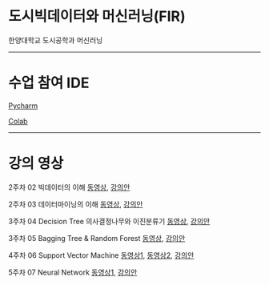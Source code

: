 # 도시빅데이터와 머신러닝(FIR)
한양대학교 도시공학과 머신러닝

***
# 수업 참여 IDE
[Pycharm](https://www.jetbrains.com/ko-kr/pycharm/download/ "pycharm link")

[Colab](https://colab.research.google.com/?hl=ko "Colab link")

***
# 강의 영상
2주차 02 빅데이터의 이해 [동영상](https://youtu.be/TnoNfaxUnpQ "동영상"), [강의안](https://github.com/kloud80/urban-data-mining/blob/master/02%20bigdata%20datamining/002%20Bigdata.pdf "강의안")

2주차 03 데이터마이닝의 이해 [동영상](https://youtu.be/eCyJZ5vJizM "동영상"), [강의안](https://github.com/kloud80/urban-data-mining/blob/master/02%20bigdata%20datamining/003%20Data%20Mining.pdf "강의안")

3주차 04 Decision Tree 의사결정나무와 이진분류기 [동영상](https://youtu.be/GzaRpXVhYuk "동영상"), [강의안](https://github.com/kloud80/urban-data-mining/blob/master/03%20Dtree%20Ensemble/006%20Decision%20Tree.pdf "강의안")

3주차 05 Bagging Tree & Random Forest [동영상](https://youtu.be/kHPoMB8A-Kk "동영상"), [강의안](https://github.com/kloud80/urban-data-mining/blob/master/03%20Dtree%20Ensemble/007%20Bagging_RF.pdf "강의안")

4주차 06 Support Vector Machine [동영상1](https://youtu.be/7Zk4BEseXqg "동영상1"), [동영상2](https://youtu.be/mwtajf5X9Rg "동영상2"), [강의안](https://github.com/kloud80/urban-data-mining/blob/master/04%20SVM/009%20SVM.pdf "강의안")

5주차 07 Neural Network [동영상1](https://youtu.be/ptlyl-FBnU4 "동영상1"), [강의안](https://github.com/kloud80/urban-data-mining/blob/master/05%20Neural%20Network/010%20Neural%20Network.pdf "강의안")

